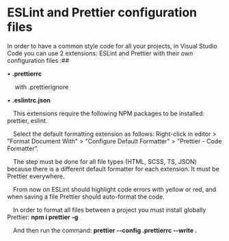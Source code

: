 
# ESLint and Prettier configuration files 

In order to have a common style code for all your projects, in Visual Studio Code you can use 2 extensions: ESLint and Prettier with their own configuration files :##

•	**.prettierrc**

  with .prettierignore

•	**.eslintrc.json** 

 This extensions require the following NPM packages to be installed: prettier, eslint.

 Select the default formatting extension as follows: Right-click in editor > "Format Document With" > "Configure Default Formatter" > "Prettier - Code Formatter". 

 The step must be done for all file types (HTML, SCSS, TS, JSON) because there is a different default formatter for each extension. It must be Prettier everywhere.

 From now on ESLint should highlight code errors with yellow or red, and when saving a file Prettier should auto-format the code.

 In order to format all files between a project you must install globally Prettier:
**npm i prettier -g**

 And then run the command:
**prettier --config .prettierrc --write .**
